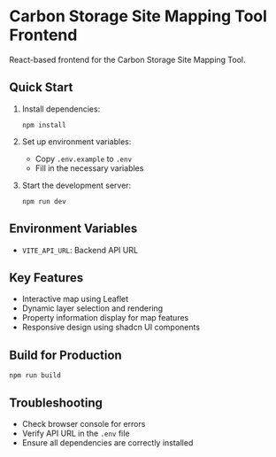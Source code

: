 # Carbon Storage Site Mapping Tool Frontend

React-based frontend for the Carbon Storage Site Mapping Tool.

## Quick Start

1. Install dependencies:
   ```
   npm install
   ```

2. Set up environment variables:
   - Copy `.env.example` to `.env`
   - Fill in the necessary variables

3. Start the development server:
   ```
   npm run dev
   ```

## Environment Variables

- `VITE_API_URL`: Backend API URL

## Key Features

- Interactive map using Leaflet
- Dynamic layer selection and rendering
- Property information display for map features
- Responsive design using shadcn UI components

## Build for Production

```
npm run build
```

## Troubleshooting

- Check browser console for errors
- Verify API URL in the `.env` file
- Ensure all dependencies are correctly installed